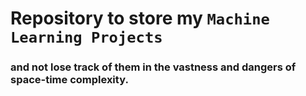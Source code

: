 # Repository to store my `Machine Learning Projects`

### and not lose track of them in the vastness and dangers of **space-time complexity**.
